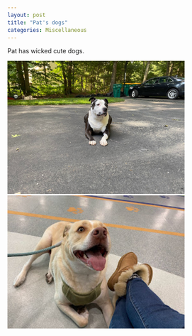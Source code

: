 ```yaml
---
layout: post
title: "Pat's dogs"
categories: Miscellaneous
---
```

Pat has wicked cute dogs.

<img src="/images/snickers.jpg" alt="Snickers 'the mooch' Kearns " style="width: 400px;"/>
<img src="/images/chippy.jpg" alt="Snickers 'the mooch' Kearns " style="width: 400px;"/>

